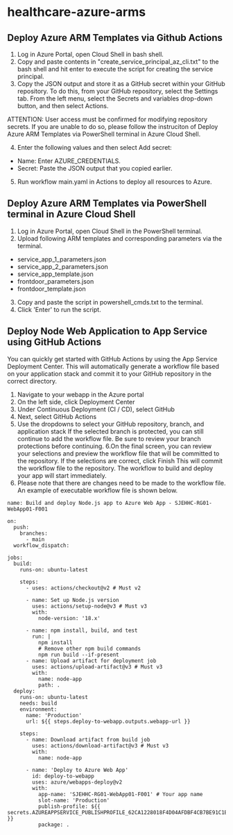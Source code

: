 # healthcare-azure-arms

## Deploy Azure ARM Templates via Github Actions
1. Log in Azure Portal, open Cloud Shell in bash shell.
2. Copy and paste contents in "create_service_principal_az_cli.txt" to the bash shell and hit enter to execute the script for creating the service principal.
3. Copy the JSON output and store it as a GitHub secret within your GitHub repository. To do this, from your GitHub repository, select the Settings tab. From the left menu, select the Secrets and variables drop-down button, and then select Actions.

ATTENTION: User access must be confirmed for modifying repository secrets. If you are unable to do so, please follow the instruciton of Deploy Azure ARM Templates via PowerShell terminal in Azure Cloud Shell.  

4. Enter the following values and then select Add secret:
- Name: Enter AZURE_CREDENTIALS.
- Secret: Paste the JSON output that you copied earlier.
5. Run workflow main.yaml in Actions to deploy all resources to Azure. 

## Deploy Azure ARM Templates via PowerShell terminal in Azure Cloud Shell
1. Log in Azure Portal, open Cloud Shell in the PowerShell terminal.
2. Upload following ARM templates and corresponding parameters via the terminal.
  - service_app_1_parameters.json
  - service_app_2_parameters.json
  - service_app_template.json
  - frontdoor_parameters.json
  - frontdoor_template.json
3. Copy and paste the script in powershell_cmds.txt to the terminal.
4. Click 'Enter' to run the script.

## Deploy Node Web Application to App Service using GitHub Actions
You can quickly get started with GitHub Actions by using the App Service Deployment Center. This will automatically generate a workflow file based on your application stack and commit it to your GitHub repository in the correct directory.

  1. Navigate to your webapp in the Azure portal
  2. On the left side, click Deployment Center
  3. Under Continuous Deployment (CI / CD), select GitHub
  4. Next, select GitHub Actions
  5. Use the dropdowns to select your GitHub repository, branch, and application stack
  If the selected branch is protected, you can still continue to add the workflow file. Be sure to review your branch protections before continuing.
  6.On the final screen, you can review your selections and preview the workflow file that will be committed to the repository. If the selections are correct, click Finish
  This will commit the workflow file to the repository. The workflow to build and deploy your app will start immediately.
  7. Please note that there are changes need to be made to the workflow file. An example of executable workflow file is shown below.
  
```
name: Build and deploy Node.js app to Azure Web App - SJEHHC-RG01-WebApp01-F001

on:
  push:
    branches:
      - main
  workflow_dispatch:

jobs:
  build:
    runs-on: ubuntu-latest

    steps:
      - uses: actions/checkout@v2 # Must v2 

      - name: Set up Node.js version
        uses: actions/setup-node@v3 # Must v3
        with:
          node-version: '18.x'

      - name: npm install, build, and test
        run: |
          npm install
          # Remove other npm build commands
          npm run build --if-present
      - name: Upload artifact for deployment job
        uses: actions/upload-artifact@v3 # Must v3
        with:
          name: node-app
          path: .
  deploy:
    runs-on: ubuntu-latest
    needs: build
    environment:
      name: 'Production'
      url: ${{ steps.deploy-to-webapp.outputs.webapp-url }}

    steps:
      - name: Download artifact from build job
        uses: actions/download-artifact@v3 # Must v3
        with:
          name: node-app

      - name: 'Deploy to Azure Web App'
        id: deploy-to-webapp
        uses: azure/webapps-deploy@v2
        with:
          app-name: 'SJEHHC-RG01-WebApp01-F001' # Your app name
          slot-name: 'Production'
          publish-profile: ${{ secrets.AZUREAPPSERVICE_PUBLISHPROFILE_62CA1228018F4D04AFDBF4CB7BE91C1B }}
          package: .  
```
